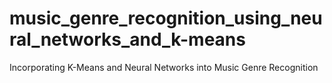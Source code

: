 # music_genre_recognition_using_neural_networks_and_k-means
Incorporating K-Means and Neural Networks into Music Genre Recognition
